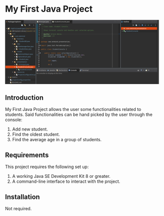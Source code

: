 # My First Java Project
 
![Screenshot](screenshot.png)
 
## Introduction
 
My First Java Project allows the user some functionalities related to students. Said functionalities can be hand picked by the user through the console:
 
1. Add new student.
2. Find the oldest student.
3. Find the average age in a group of students.
 
## Requirements
 
This project requires the following set up:
 
1. A working Java SE Development Kit 8 or greater.
2. A command-line interface to interact with the project.
 
## Installation
 
Not required.
